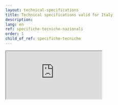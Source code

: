 ```yaml
---
layout: technical-specifications
title: Technical specifications valid for Italy
description:
lang: en
ref: specifiche-tecniche-nazionali
order: 1
child_of_ref: specifiche-tecniche
---
```


<div class="embed-responsive embed-responsive-21by9">
  <iframe class="embed-responsive-item" src="https://notier.regione.emilia-romagna.it/docs/" title="Technical specifications valid for Italy"></iframe>
</div>
